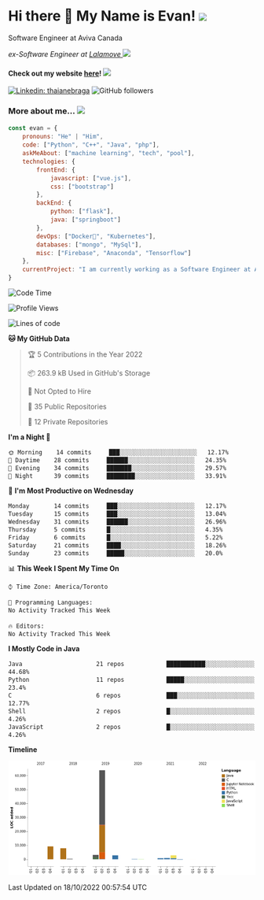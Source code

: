 <h1>Hi there 👋 My Name is Evan!   <img src="https://media.giphy.com/media/10GN73YGycPXQk/giphy.gif" width=50></h1>

<p> Software Engineer at Aviva Canada </p>

<p><em>ex-Software Engineer at <a href="https://www.lalamove.com/hongkong/zh/home">Lalamove </a><img src="https://media.giphy.com/media/HMSLfCl5BsXoQ/giphy.gif" width="60">
</em></p>

<h4>Check out my website <a href="https://hoyeechan.com/">here</a>! <img src="https://media.giphy.com/media/cuPm4p4pClZVC/giphy.gif" width=50></h4>

[![Linkedin: thaianebraga](https://img.shields.io/badge/-Evan-blue?style=flat-square&logo=Linkedin&logoColor=white&link=https://www.linkedin.com/in/ho-yee-chan/)](https://www.linkedin.com/in/ho-yee-chan/)
![GitHub followers](https://img.shields.io/github/followers/hyc121110?label=Follow&style=social)

<!--
**hyc121110/hyc121110** is a ✨ _special_ ✨ repository because its `README.md` (this file) appears on your GitHub profile.

Here are some ideas to get you started:

- 🔭 I’m currently working on ...
- 🌱 I’m currently learning ...
- 👯 I’m looking to collaborate on ...
- 🤔 I’m looking for help with ...
- 💬 Ask me about ...
- 📫 How to reach me: ...
- 😄 Pronouns: ...
- ⚡ Fun fact: ...
-->

<h3> More about me... <img src="https://media.giphy.com/media/Q94xQWspTUkShljj8P/giphy.gif" width=50> </h3>


```javascript
const evan = {
    pronouns: "He" | "Him",
    code: ["Python", "C++", "Java", "php"],
    askMeAbout: ["machine learning", "tech", "pool"],
    technologies: {
        frontEnd: {
            javascript: ["vue.js"],
            css: ["bootstrap"]
        },
        backEnd: {
            python: ["flask"],
            java: ["springboot"]
        },
        devOps: ["Docker🐳", "Kubernetes"],
        databases: ["mongo", "MySql"],
        misc: ["Firebase", "Anaconda", "Tensorflow"]
    },
    currentProject: "I am currently working as a Software Engineer at Aviva Canada",
}
```


<!--START_SECTION:waka-->
![Code Time](http://img.shields.io/badge/Code%20Time-57%20hrs%204%20mins-blue)

![Profile Views](http://img.shields.io/badge/Profile%20Views-0-blue)

![Lines of code](https://img.shields.io/badge/From%20Hello%20World%20I%27ve%20Written-92%20Thousand%20lines%20of%20code-blue)

**🐱 My GitHub Data** 

> 🏆 5 Contributions in the Year 2022
 > 
> 📦 263.9 kB Used in GitHub's Storage 
 > 
> 🚫 Not Opted to Hire
 > 
> 📜 35 Public Repositories 
 > 
> 🔑 12 Private Repositories  
 > 
**I'm a Night 🦉** 

```text
🌞 Morning    14 commits     ███░░░░░░░░░░░░░░░░░░░░░░   12.17% 
🌆 Daytime    28 commits     ██████░░░░░░░░░░░░░░░░░░░   24.35% 
🌃 Evening    34 commits     ███████░░░░░░░░░░░░░░░░░░   29.57% 
🌙 Night      39 commits     ████████░░░░░░░░░░░░░░░░░   33.91%

```
📅 **I'm Most Productive on Wednesday** 

```text
Monday       14 commits     ███░░░░░░░░░░░░░░░░░░░░░░   12.17% 
Tuesday      15 commits     ███░░░░░░░░░░░░░░░░░░░░░░   13.04% 
Wednesday    31 commits     ██████░░░░░░░░░░░░░░░░░░░   26.96% 
Thursday     5 commits      █░░░░░░░░░░░░░░░░░░░░░░░░   4.35% 
Friday       6 commits      █░░░░░░░░░░░░░░░░░░░░░░░░   5.22% 
Saturday     21 commits     ████░░░░░░░░░░░░░░░░░░░░░   18.26% 
Sunday       23 commits     █████░░░░░░░░░░░░░░░░░░░░   20.0%

```


📊 **This Week I Spent My Time On** 

```text
⌚︎ Time Zone: America/Toronto

💬 Programming Languages: 
No Activity Tracked This Week

🔥 Editors: 
No Activity Tracked This Week

```

**I Mostly Code in Java** 

```text
Java                     21 repos            ███████████░░░░░░░░░░░░░░   44.68% 
Python                   11 repos            █████░░░░░░░░░░░░░░░░░░░░   23.4% 
C                        6 repos             ███░░░░░░░░░░░░░░░░░░░░░░   12.77% 
Shell                    2 repos             █░░░░░░░░░░░░░░░░░░░░░░░░   4.26% 
JavaScript               2 repos             █░░░░░░░░░░░░░░░░░░░░░░░░   4.26%

```


**Timeline**

![Chart not found](https://raw.githubusercontent.com/hyc121110/hyc121110/master/charts/bar_graph.png) 


 Last Updated on 18/10/2022 00:57:54 UTC
<!--END_SECTION:waka-->
